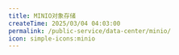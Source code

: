 ```yaml
---
title: MINIO对象存储
createTime: 2025/03/04 04:03:00
permalink: /public-service/data-center/minio/
icon: simple-icons:minio
---
```

